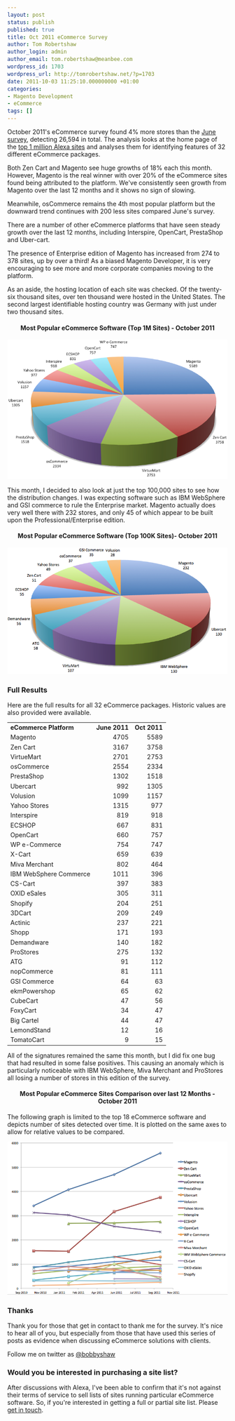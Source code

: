 ```yaml
---
layout: post
status: publish
published: true
title: Oct 2011 eCommerce Survey
author: Tom Robertshaw
author_login: admin
author_email: tom.robertshaw@meanbee.com
wordpress_id: 1703
wordpress_url: http://tomrobertshaw.net/?p=1703
date: 2011-10-03 11:25:10.000000000 +01:00
categories:
- Magento Development
- eCommerce
tags: []
---
```


October 2011's eCommerce survey found 4% more stores than the <a href="http://tomrobertshaw.net/2011/06/june-2011-ecommerce-survey/">June survey</a>, detecting 26,594 in total.  The analysis looks at the home page of the <a href="http://www.alexa.com/topsites">top 1 million Alexa sites</a> and analyses them for identifying features of 32 different eCommerce packages.  

Both Zen Cart and Magento see huge growths of 18% each this month.  However, Magento is the real winner with over 20% of the eCommerce sites found being attributed to the platform.  We've consistently seen growth from Magento over the last 12 months and it shows no sign of slowing. 

Meanwhile, osCommerce remains the 4th most popular platform but the downward trend continues with 200 less sites compared June's survey. 

There are a number of other eCommerce platforms that have seen steady growth over the last 12 months, including Interspire, OpenCart, PrestaShop and Uber-cart.

The presence of Enterprise edition of Magento has increased from 274 to 378 sites, up by over a third!  As a biased Magento Developer, it is very encouraging to see more and more corporate companies moving to the platform.

As an aside, the hosting location of each site was checked.  Of the twenty-six thousand sites, over ten thousand were hosted in the United States.  The second largest identifiable hosting country was Germany with just under two thousand sites. 

<h4 style="text-align: center;"><strong>Most Popular eCommerce Software (Top 1M Sites) - October 2011</strong></h4>

<img src="/img/2011/10/October-2011-eCommerce-Results.png" alt="October 2011 eCommerce Results" title="October 2011 eCommerce Results" />

This month, I decided to also look at just the top 100,000 sites to see how the distribution changes.  I was expecting software such as IBM WebSphere and GSI commerce to rule the Enterprise market.  Magento actually does very well there with 232 stores, and only 45 of which appear to be built upon the Professional/Enterprise edition. 

<h4 style="text-align: center;"><strong>Most Popular eCommerce Software (Top 100K Sites)- October 2011</strong></h4>

<img src="/img/2011/10/October-2011-eCommerce-Results-Top-100K.png" alt="October 2011 eCommerce Results Top 100K" title="October 2011 eCommerce Results Top 100K" />

<h3>Full Results</h3>

Here are the full results for all 32 eCommerce packages.  Historic values are also provided were available.

<table>
<tbody>
<tr>
<td><strong>eCommerce Platform</strong></td>
<td align="right"><strong>June 2011</strong></td>
<td align="right"><strong>Oct 2011</strong></td>
</tr>
<tr>
<td>Magento</td>
<td align="right">4705</td>
<td align="right">5589</td>
</tr>
<tr>
<td>Zen Cart</td>
<td align="right">3167</td>
<td align="right">3758</td>
</tr>
<tr>
<td>VirtueMart</td>
<td align="right">2701</td>
<td align="right">2753</td>
</tr>
<tr>
<td>osCommerce</td>
<td align="right">2554</td>
<td align="right">2334</td>
</tr>
<tr>
<td>PrestaShop</td>
<td align="right">1302</td>
<td align="right">1518</td>
</tr>
<tr>
<td>Ubercart</td>
<td align="right">992</td>
<td align="right">1305</td>
</tr>
<tr>
<td>Volusion</td>
<td align="right">1099</td>
<td align="right">1157</td>
</tr>
<tr>
<td>Yahoo Stores</td>
<td align="right">1315</td>
<td align="right">977</td>
</tr>
<tr>
<td>Interspire</td>
<td align="right">819</td>
<td align="right">918</td>
</tr>
<tr>
<td>ECSHOP</td>
<td align="right">667</td>
<td align="right">831</td>
</tr>
<tr>
<td>OpenCart</td>
<td align="right">660</td>
<td align="right">757</td>
</tr>
<tr>
<td>WP e-Commerce</td>
<td align="right">754</td>
<td align="right">747</td>
</tr>
<tr>
<td>X-Cart</td>
<td align="right">659</td>
<td align="right">639</td>
</tr>
<tr>
<td>Miva Merchant</td>
<td align="right">802</td>
<td align="right">464</td>
</tr>
<tr>
<td>IBM WebSphere Commerce</td>
<td align="right">1011</td>
<td align="right">396</td>
</tr>
<tr>
<td>CS-Cart</td>
<td align="right">397</td>
<td align="right">383</td>
</tr>
<tr>
<td>OXID eSales</td>
<td align="right">305</td>
<td align="right">311</td>
</tr>
<tr>
<td>Shopify</td>
<td align="right">204</td>
<td align="right">251</td>
</tr>
<tr>
<td>3DCart</td>
<td align="right">209</td>
<td align="right">249</td>
</tr>
<tr>
<td>Actinic</td>
<td align="right">237</td>
<td align="right">221</td>
</tr>
<tr>
<td>Shopp</td>
<td align="right">171</td>
<td align="right">193</td>
</tr>
<tr>
<td>Demandware</td>
<td align="right">140</td>
<td align="right">182</td>
</tr>
<tr>
<td>ProStores</td>
<td align="right">275</td>
<td align="right">132</td>
</tr>
<tr>
<td>ATG</td>
<td align="right">91</td>
<td align="right">112</td>
</tr>
<tr>
<td>nopCommerce</td>
<td align="right">81</td>
<td align="right">111</td>
</tr>
<tr>
<td>GSI Commerce</td>
<td align="right">64</td>
<td align="right">63</td>
</tr>
<tr>
<td>ekmPowershop</td>
<td align="right">65</td>
<td align="right">62</td>
</tr>
<tr>
<td>CubeCart</td>
<td align="right">47</td>
<td align="right">56</td>
</tr>
<tr>
<td>FoxyCart</td>
<td align="right">34</td>
<td align="right">47</td>
</tr>
<tr>
<td>Big Cartel</td>
<td align="right">44</td>
<td align="right">47</td>
</tr>
<tr>
<td>LemondStand</td>
<td align="right">12</td>
<td align="right">16</td>
</tr>
<tr>
<td>TomatoCart</td>
<td align="right">9</td>
<td align="right">15</td>
</tr>

</tbody>
</table>

All of the signatures remained the same this month, but I did fix one bug that had resulted in some false positives.  This causing an anomaly which is particularly noticeable with IBM WebSphere, Miva Merchant and ProStores all losing a number of stores in this edition of the survey.

<h4 style="text-align: center;"><strong>Most Popular eCommerce Sites Comparison over last 12 Months - October 2011</strong></h4>

The following graph is limited to the top 18 eCommerce software and depicts number of sites detected over time.  It is plotted on the same axes to allow for relative values to be compared.  

<img src="/img/2011/10/October-2011-eCommerce-Comparison.png" alt="October 2011 eCommerce Comparison" title="October 2011 eCommerce Comparison" />

### Thanks

Thank you for those that get in contact to thank me for the survey. It's nice to hear all of you, but especially from those that have used this series of posts as evidence when discussing eCommerce solutions with clients.

Follow me on twitter as <a href="http://twitter.com/bobbyshaw">@bobbyshaw</a>

### Would you be interested in purchasing a site list?

After discussions with Alexa, I've been able to confirm that it's not against their terms of service to sell lists of sites running particular eCommerce software.  So, if you're interested in getting a full or partial site list.  Please <a href="mailto:me@tomrobertshaw.net">get in touch</a>.
